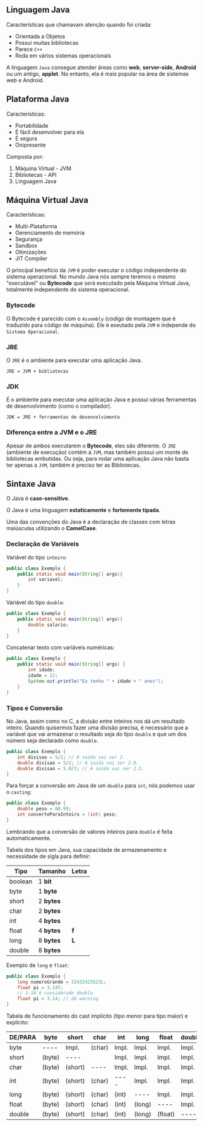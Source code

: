 ## Linguagem Java
Características que chamavam atenção quando foi criada:
- Orientada a Objetos
- Possui muitas bibliotecas
- Parece `C++`
- Roda em vários sistemas operacionais

A linguagem ``Java`` consegue atender áreas como **web**, **server-side**, **Android** ou um antigo, **applet**. No entanto, ela é mais popular na área de sistemas web e Android.

## Plataforma Java
Características:
- Portabilidade
- É fácil desenvolver para ela
- É segura
- Onipresente

Composta por:
1. Máquina Virtual - JVM
2. Bibliotecas - API
3. Linguagem Java

## Máquina Virtual Java
Características:
- Multi-Plataforma
- Gerenciamento de memória
- Segurança
- Sandbox
- Otimizações
- JIT Compiler

O principal benefício da `JVM` é poder executar o código independente do sistema operacional. No mundo Java nós sempre teremos o mesmo "executável" ou **Bytecode** que será executado pela Maquina Virtual Java, totalmente independente do sistema operacional.

### Bytecode
 O Bytecode é parecido com o ``Assembly`` (código de montagem que é traduzido para código de máquina). Ele é exeutado pela `JVM` e independe do `Sistema Operacional`.

### JRE
O `JRE` é o ambiente para executar uma aplicação Java.

``JRE = JVM + bibliotecas``

### JDK
É o ambiente para executar uma aplicação Java e possui várias ferramentas de desenvolvimento (como o compilador).

``JDK = JRE + ferramentas de desenvolvimento``

### Diferença entre a JVM e o JRE
Apesar de ambos executarem o **Bytecode**, eles são diferente. O `JRE` (ambiente de execução) contém a `JVM`, mas também possui um monte de bibliotecas embutidas. Ou seja, para rodar uma aplicação Java não basta ter apenas a `JVM`, também é preciso ter as Bibliotecas.


## Sintaxe Java
O Java é **case-sensitive**.

O Java é uma linguagem **estaticamente** e **fortemente tipada**.

Uma das convenções do Java é a declaração de classes com letras maiúsculas utilizando o **CamelCase**.

### Declaração de Variáveis

Variável do tipo `inteiro`:
````java
public class Exemplo {
    public static void main(String[] args){
        int variavel;
    }
}
````

Variável do tipo `double`:
````java
public class Exemplo {
    public static void main(String[] args){
        double salario;
    }
}
````

Concatenar texto com variáveis numéricas:
````java
public class Exemplo {
    public static void main(String[] args) {
        int idade;
        idade = 22;
        System.out.println("Eu tenho " + idade + " anos");
    }
}
````

### Tipos e Conversão

No Java, assim como no C, a divisão entre inteiros nos dá um resultado inteiro. Quando quisermos fazer uma divisão precisa, é necessário que a variável que vai armazenar o resultado seja do tipo `double` e que um dos número seja declarado como `double`.

```java
public class Exemplo {
    int divisao = 5/2; // A saída vai ser 2.
    double divisao = 5/2; // A saída vai ser 2.0.
    double divisao = 5.0/2; // A saída vai ser 2.5.
}
```

Para forçar a conversão em Java de um `double` para `int`, nós podemos usar o `casting`:
````java
public class Exemplo {
    double peso = 88.99;
    int converteParaInteiro = (int) peso;
}
````

Lembrando que a conversão de valores inteiros para `double` é feita automaticamente.


Tabela dos tipos em Java, sua capacidade de armazenamento e necessidade de sigla para definir:

| Tipo    | Tamanho     | Letra |
|---------|-------------|-------|
| boolean | 1 **bit**   |       |
| byte    | 1 **byte**  |       |
| short   | 2 **bytes** |       |
| char    | 2 **bytes** |       |
| int     | 4 **bytes** |       |
| float   | 4 **bytes** | **f** |
| long    | 8 **bytes** | **L** |
| double  | 8 **bytes** |       |

Exemplo de `long` e `float`:
````java
public class Exemplo {
    long numeroGrande = 32432423523L;
    float pi = 3.14f; 
    // 3.14 é considerado double
    float pi = 3.14; // dá warning
}
````

Tabela de funcionamento do cast implícito (tipo menor para tipo maior) e explícito:

| DE/PARA | byte   | short   | char   | int   | long   | float   | double |
|---------|--------|---------|--------|-------|--------|---------|--------|
| byte    | ----   | Impl.   | (char) | Impl. | Impl.  | Impl.   | Impl.  |
| short   | (byte) | ----    |        | Impl. | Impl.  | Impl.   | Impl.  |
| char    | (byte) | (short) | ----   | Impl. | Impl.  | Impl.   | Impl.  |
| int     | (byte) | (short) | (char) | ----  | Impl.  | Impl.   | Impl.  |
| long    | (byte) | (short) | (char) | (int) | ----   | Impl.   | Impl.  |
| float   | (byte) | (short) | (char) | (int) | (long) | ----    | Impl.  |
| double  | (byte) | (short) | (char) | (int) | (long) | (float) | ----   |

